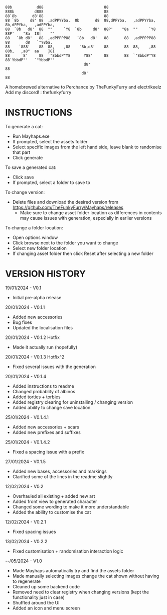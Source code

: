 
    88b           d88                           88                                               
    888b         d888                           88                                               
    88`8b       d8'88                           88                                               
    88 `8b     d8' 88  ,adPPYYba,  8b       d8  88,dPPYba,   ,adPPYYba,  8b,dPPYba,   ,adPPYba,  
    88  `8b   d8'  88  ""     `Y8  `8b     d8'  88P'    "8a  ""     `Y8  88P'    "8a  I8[    ""  
    88   `8b d8'   88  ,adPPPPP88   `8b   d8'   88       88  ,adPPPPP88  88       d8   `"Y8ba,   
    88    `888'    88  88,    ,88    `8b,d8'    88       88  88,    ,88  88b,   ,a8"  aa    ]8I  
    88     `8'     88  `"8bbdP"Y8      Y88'     88       88  `"8bbdP"Y8  88`YbbdP"'   `"YbbdP"'  
                                       d8'                               88                      
                                      d8'                                88 

A homebrewed alternative to Perchance by TheFunkyFurry and electrikeelz<br>
Add my discord! : thefunkyfurry


# INSTRUCTIONS

To generate a cat:
- Run Mayhaps.exe
- If prompted, select the assets folder
- Select specific images from the left hand side, leave blank to randomise that part
- Click generate

To save a generated cat:
- Click save
- If prompted, select a folder to save to

To change version:
- Delete files and download the desired version from https://github.com/TheFunkyFurry/Mayhaps/releases
    - Make sure to change asset folder location as differences in contents may cause issues with generation, especially in earlier versions

To change a folder location:
- Open options window
- Click browse next to the folder you want to change
- Select new folder location
- If changing asset folder then click Reset after selecting a new folder


# VERSION HISTORY

19/01/2024 - V0.1
- Initial pre-alpha release

20/01/2024 - V0.1.1
- Added new accessories
- Bug fixes
- Updated the localisation files

20/01/2024 - V0.1.2 Hotfix
- Made it actually run (hopefully)

20/01/2024 - V0.1.3 Hotfix^2
- Fixed several issues with the generation

20/01/2024 - V0.1.4
- Added instructions to readme
- Changed probablity of albinos
- Added torties + torbies
- Added registry clearing for uninstalling / changing version
- Added ability to change save location

25/01/2024 - V0.1.4.1
- Added new accessories + scars
- Added new prefixes and suffixes

25/01/2024 - V0.1.4.2
- Fixed a spacing issue with a prefix

27/01/2024 - V0.1.5
- Added new bases, accessories and markings
- Clarified some of the lines in the readme slightly

12/02/2024 - V0.2
- Overhauled all existing + added new art
- Added front view to generated character
- Changed some wording to make it more understandable
- Added the ability to customise the cat

12/02/2024 - V0.2.1
- Fixed spacing issues

13/02/2024 - V0.2.2
- Fixed customisation + randomisation interaction logic

--/05/2024 - V1.0
- Made Mayhaps automatically try and find the assets folder
- Made manually selecting images change the cat shown without having to regenerate
- Cleaned up some backend code
- Removed need to clear registry when changing versions (kept the functionality just in case)
- Shuffled around the UI
- Added an icon and menu screen
